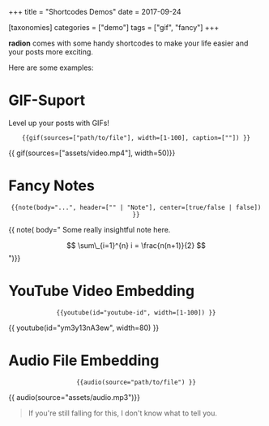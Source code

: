 +++
title = "Shortcodes Demos"
date = 2017-09-24

[taxonomies]
categories = ["demo"]
tags = ["gif", "fancy"]
+++

**radion** comes with some handy shortcodes to make your life easier and
your posts more exciting.

<!-- more -->

Here are some examples:

# GIF-Suport

Level up your posts with GIFs!

$$
\texttt{\{\{ gif(sources=["path/to/file"], width=[1-100], caption=[""]) \}\}}
$$

{{ gif(sources=["assets/video.mp4"], width=50)}}

# Fancy Notes

$$
\texttt{\{\{ note(body="...", header=["" | "Note"], center=[true/false | false]) \}\}}
$$

{{ note(
body="
Some really insightful note here.

$$ \sum\_{i=1}^{n} i = \frac{n(n+1)}{2} $$
")}}

# YouTube Video Embedding

$$
\texttt{\{\{ youtube(id="youtube-id", width=[1-100]) \}\}}
$$

{{ youtube(id="ym3y13nA3ew", width=80) }}

# Audio File Embedding

$$
\texttt{\{\{ audio(source="path/to/file") \}\}}
$$

{{ audio(source="assets/audio.mp3")}}

> If you're still falling for this, I don't know what to tell you.

$$
$$
